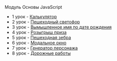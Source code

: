 Модуль Основы JavaScript

- 1 урок - [Калькулятор](https://replit.com/@AidaIbragimova/1-Kalkuliator)
- 2 урок - [Пешеходный светофор](https://replit.com/@AidaIbragimova/2-Svietofor)
- 3 урок - [Вымышленное имя по дате рождения](https://replit.com/@AidaIbragimova/3-Vymyshliennoie-imia)
- 4 урок - [Розыгрыш приза](https://replit.com/@AidaIbragimova/4-Rozyghrysh-priza)
- 5 урок - [Пешеходная зебра](https://replit.com/@AidaIbragimova/5-Pieshiekhodnaia-ziebra)
- 6 урок - [Модальное окно ](https://replit.com/@AidaIbragimova/6-modalnoie-okno)
- 7 урок - [Генератор персонажа](https://replit.com/@AidaIbragimova/7-ghienierator)
- 8 урок - [Дорожные работы](https://replit.com/@AidaIbragimova/8-urok-ziebra)
